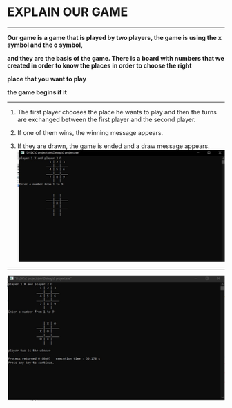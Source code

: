 # EXPLAIN OUR GAME
_____________________

**Our game is a game that is played by two players, the game is using the x symbol and the o symbol,**

**and they are the basis of the game. There is a board with numbers that we created in order to know the places in order to choose the right**

**place that you want to play**

**the game begins if it**
___________________________
1. The first player chooses the place he wants to play and then the turns are exchanged between the first player and the second player.


2.  If one of them wins, the winning message appears.


3.  If they are drawn, the game is ended and a draw message appears.
![szm pro](https://github.com/sohilasameh/SZM/blob/master/WhatsApp%20Image%202020-09-25%20at%207.26.47%20yyyyy.jpeg)
____________________________________________________________________________________________________________________
![SZM pro2](https://github.com/sohilasameh/SZM/blob/master/WhatsApp%20Image%202020-09-25%20at%207.29.19%20mmmmm.jpeg)
